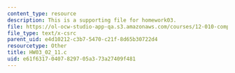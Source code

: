 ```yaml
---
content_type: resource
description: This is a supporting file for homework03.
file: https://ol-ocw-studio-app-qa.s3.amazonaws.com/courses/12-010-computational-methods-of-scientific-programming-fall-2011/e61f63170407829705a373a27409f481_HW03_02_11.c
file_type: text/x-csrc
parent_uid: e4d10212-c3b7-5470-c21f-8d65b30722d4
resourcetype: Other
title: HW03_02_11.c
uid: e61f6317-0407-8297-05a3-73a27409f481
---
```

